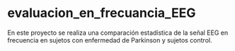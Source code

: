 # evaluacion_en_frecuancia_EEG
En este proyecto se realiza una comparación estadística de la señal EEG en frecuencia en sujetos con enfermedad de Parkinson y sujetos control.
